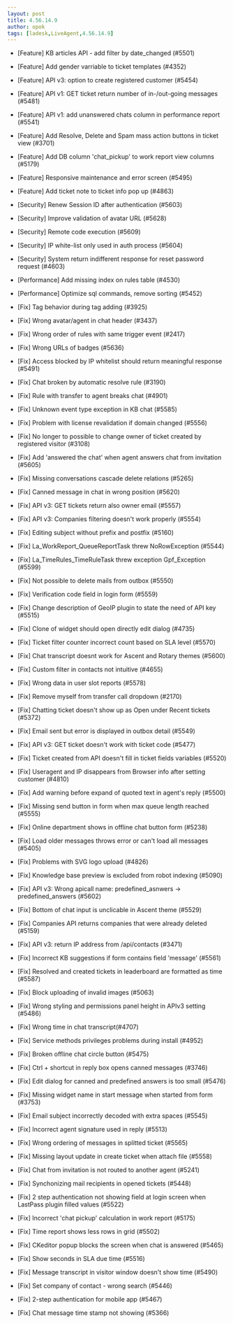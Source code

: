 ```yaml
---
layout: post
title: 4.56.14.9
author: opok
tags: [ladesk,LiveAgent,4.56.14.9]
---
```


- [Feature] KB articles API - add filter by date_changed (#5501)
- [Feature] Add gender varriable to ticket templates (#4352)
- [Feature] API v3: option to create registered customer (#5454)
- [Feature] API v1: GET ticket return number of in-/out-going messages (#5481)
- [Feature] API v1: add unanswered chats column in performance report (#5541)
- [Feature] Add Resolve, Delete and Spam mass action buttons in ticket view (#3701)
- [Feature] Add DB column 'chat_pickup' to work report view columns (#5179)
- [Feature] Responsive maintenance and error screen (#5495)
- [Feature] Add ticket note to ticket info pop up (#4863)

- [Security] Renew Session ID after authentication (#5603)
- [Security] Improve validation of avatar URL (#5628)
- [Security] Remote code execution (#5609)
- [Security] IP white-list only used in auth process (#5604)
- [Security] System return indifferent response for reset password request (#4603)

<!--more--> 

- [Performance] Add missing index on rules table (#4530)
- [Performance] Optimize sql commands, remove sorting (#5452)

- [Fix] Tag behavior during tag adding (#3925)
- [Fix] Wrong avatar/agent in chat header (#3437)
- [Fix] Wrong order of rules with same trigger event (#2417)
- [Fix] Wrong URLs of badges (#5636)
- [Fix] Access blocked by IP whitelist should return meaningful response (#5491)
- [Fix] Chat broken by automatic resolve rule (#3190)
- [Fix] Rule with transfer to agent breaks chat (#4901)
- [Fix] Unknown event type exception in KB chat (#5585)
- [Fix] Problem with license revalidation if domain changed (#5556)
- [Fix] No longer to possible to change owner of ticket created by registered visitor (#3108)
- [Fix] Add 'answered the chat' when agent answers chat from invitation (#5605)
- [Fix] Missing conversations cascade delete relations (#5265)
- [Fix] Canned message in chat in wrong position (#5620)
- [Fix] API v3: GET tickets return also owner email (#5557)
- [Fix] API v3: Companies filtering doesn't work properly (#5554)
- [Fix] Editing subject without prefix and postfix (#5160)
- [Fix] La_WorkReport_QueueReportTask threw NoRowException (#5544)
- [Fix] La_TimeRules_TimeRuleTask threw exception Gpf_Exception (#5599)
- [Fix] Not possible to delete mails from outbox (#5550)
- [Fix] Verification code field in login form (#5559)
- [Fix] Change description of GeoIP plugin to state the need of API key (#5515)
- [Fix] Clone of widget should open directly edit dialog (#4735)
- [Fix] Ticket filter counter incorrect count based on SLA level (#5570)
- [Fix] Chat transcript doesnt work for Ascent and Rotary themes (#5600)
- [Fix] Custom filter in contacts not intuitive (#4655)
- [Fix] Wrong data in user slot reports (#5578)
- [Fix] Remove myself from transfer call dropdown (#2170)
- [Fix] Chatting ticket doesn't show up as Open under Recent tickets (#5372)
- [Fix] Email sent but error is displayed in outbox detail (#5549)
- [Fix] API v3: GET ticket doesn't work with ticket code (#5477)
- [Fix] Ticket created from API doesn't fill in ticket fields variables (#5520)
- [Fix] Useragent and IP disappears from Browser info after setting customer (#4810)
- [Fix] Add warning before expand of quoted text in agent's reply (#5500)
- [Fix] Missing send button in form when max queue length reached (#5555)
- [Fix] Online department shows in offline chat button form (#5238)
- [Fix] Load older messages throws error or can't load all messages (#5405)
- [Fix] Problems with SVG logo upload (#4826)
- [Fix] Knowledge base preview is excluded from robot indexing (#5090)
- [Fix] API v3: Wrong apicall name: predefined_asnwers -> predefined_answers (#5602)
- [Fix] Bottom of chat input is unclicable in Ascent theme (#5529)
- [Fix] Companies API returns companies that were already deleted (#5159)
- [Fix] API v3: return IP address from /api/contacts (#3471)
- [Fix] Incorrect KB suggestions if form contains field 'message' (#5561)
- [Fix] Resolved and created tickets in leaderboard are formatted as time (#5587)
- [Fix] Block uploading of invalid images (#5063)
- [Fix] Wrong styling and permissions panel height in APIv3 setting (#5486)
- [Fix] Wrong time in chat transcript(#4707)
- [Fix] Service methods privileges problems during install (#4952)
- [Fix] Broken offline chat circle button (#5475)
- [Fix] Ctrl + shortcut in reply box opens canned messages (#3746)
- [Fix] Edit dialog for canned and predefined answers is too small (#5476)
- [Fix] Missing widget name in start message when started from form (#3753)
- [Fix] Email subject incorrectly decoded with extra spaces (#5545)
- [Fix] Incorrect agent signature used in reply (#5513)
- [Fix] Wrong ordering of messages in splitted ticket (#5565)
- [Fix] Missing layout update in create ticket when attach file (#5558)
- [Fix] Chat from invitation is not routed to another agent (#5241)
- [Fix] Synchonizing mail recipients in opened tickets (#5448)
- [Fix] 2 step authentication not showing field at login screen when LastPass plugin filled values (#5522)
- [Fix] Incorrect 'chat pickup' calculation in work report (#5175)
- [Fix] Time report shows less rows in grid (#5502)
- [Fix] CKeditor popup blocks the screen when chat is answered (#5465)
- [Fix] Show seconds in SLA due time (#5516)
- [Fix] Message transcript in visitor window doesn't show time (#5490)
- [Fix] Set company of contact - wrong search (#5446)
- [Fix] 2-step authentication for mobile app (#5467)
- [Fix] Chat message time stamp not showing (#5366)

